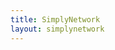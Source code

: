 ```yaml
---
title: SimplyNetwork
layout: simplynetwork
---
```


<div data-featurebase-embed></div>

<script>!(function (e, t) { const a = "featurebase-sdk"; function n() { if (!t.getElementById(a)) { var e = t.createElement("script"); (e.id = a), (e.src = "https://do.featurebase.app/js/sdk.js"), t.getElementsByTagName("script")[0].parentNode.insertBefore(e, t.getElementsByTagName("script")[0]) } } "function" != typeof e.Featurebase && (e.Featurebase = function () { (e.Featurebase.q = e.Featurebase.q || []).push(arguments) }), "complete" === t.readyState || "interactive" === t.readyState ? n() : t.addEventListener("DOMContentLoaded", n) })(window, document);</script>

<script>
    Featurebase('embed', {
        organization: 'simplynetwork',

        basePath: null,

        theme: 'dark',
        initialPage: 'Roadmap',
        hideMenu: false,
        hideLogo: false,
        filters: null,
        jwtToken: null,
        metadata: null,
        locale: "en"
    })
</script>